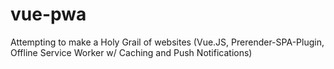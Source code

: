 # vue-pwa
Attempting to make a Holy Grail of websites (Vue.JS, Prerender-SPA-Plugin, Offline Service Worker w/ Caching and Push Notifications)
